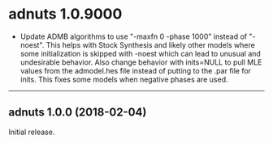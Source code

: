
# adnuts 1.0.9000

* Update ADMB algorithms to use "-maxfn 0 -phase 1000" instead of "-noest". This helps with Stock Synthesis and likely other models where some initialization is skipped with -noest which can lead to unusual and undesirable behavior. Also change behavior with inits=NULL to pull MLE values from the admodel.hes file instead of putting to the .par file for inits. This fixes some models when negative phases are used.


 ------------------------------------------------------------------------
adnuts 1.0.0 (2018-02-04)
------------------------------------------------------------------------

Initial release.
